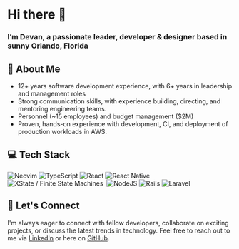 # Hi there 👋

### I’m Devan, a passionate leader, developer & designer based in sunny Orlando, Florida

## 🙋 About Me

- 12+ years software development experience, with 6+ years in leadership and management roles
- Strong communication skills, with experience building, directing, and mentoring engineering teams.
- Personnel (~15 employees) and budget management ($2M)
- Proven, hands-on experience with development, CI, and deployment of production workloads in AWS.

## 💻 Tech Stack

![Neovim](https://img.shields.io/badge/Neovim-57A143?logo=neovim&logoColor=fff)
![TypeScript](https://img.shields.io/badge/TypeScript-3178C6?logo=typescript&logoColor=fff)
![React](https://img.shields.io/badge/React-%2320232a.svg?logo=react&logoColor=%2361DAFB)
![React Native](https://img.shields.io/badge/React_Native-%2320232a.svg?logo=react&logoColor=%2361DAFB)
![XState / Finite State Machines](https://img.shields.io/badge/-XState-05122A?style=flat&logo=xstate)&nbsp;
![NodeJS](https://img.shields.io/badge/Node.js-6DA55F?logo=node.js&logoColor=white)
![Rails](https://img.shields.io/badge/Rails-%23CC0000.svg?logo=ruby-on-rails&logoColor=white)
![Laravel](https://img.shields.io/badge/Laravel-%23FF2D20.svg?logo=laravel&logoColor=white)

## 💬 Let's Connect

I'm always eager to connect with fellow developers, collaborate on exciting projects, or discuss the latest trends in technology. Feel free to reach out to me via [LinkedIn](https://linkedin.com/in/devanb) or here on [GitHub](https://github.com/devanb).

<!--
Here are some ideas to get you started:

- 🔭 I’m currently working on ...
- 🌱 I’m currently learning ...
- 👯 I’m looking to collaborate on ...
- 🤔 I’m looking for help with ...
- 💬 Ask me about ...
- 📫 How to reach me: ...
- 😄 Pronouns: ...
- ⚡ Fun fact: ...

## 📝 Blog Posts

I'd love for you to check out my latest blog posts. I'm super passionate about all things tech, and I enjoy
writing about various topics such as software and web development, accessibility, machine learning, and even
game development. Feel free to dive into my recent posts and join me on this exciting journey into the world
of technology. Can't wait to hear what you think!

- [Improving Collaboration in a Remote Team](https://jodylecompte.com/articles/improving-remote-collaboration)
- [Your Audience Wants  You To Win](https://jodylecompte.com/articles/your-audience-wants-you-to-win)

## 💬 Let's Connect!

I'm always eager to connect with fellow developers, collaborate on exciting projects, or discuss the latest trends in technology. Feel free to reach out to me via [LinkedIn](https://linkedin.com/in/jodylecompte) or [Bluesky](https://bsky.app/profile/jodylecompte.com).

-->

<!-- BLOG-POST-LIST:START --><!-- BLOG-POST-LIST:END -->
